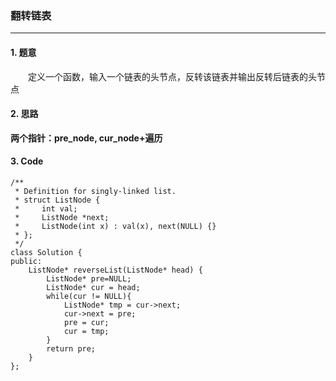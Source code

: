 ### 翻转链表

---

#### 1. 题意

&emsp;&emsp;定义一个函数，输入一个链表的头节点，反转该链表并输出反转后链表的头节点

#### 2. 思路

**两个指针：pre_node, cur_node+遍历**

#### 3. Code

```
/**
 * Definition for singly-linked list.
 * struct ListNode {
 *     int val;
 *     ListNode *next;
 *     ListNode(int x) : val(x), next(NULL) {}
 * };
 */
class Solution {
public:
    ListNode* reverseList(ListNode* head) {
        ListNode* pre=NULL;
        ListNode* cur = head;
        while(cur != NULL){
            ListNode* tmp = cur->next;
            cur->next = pre;
            pre = cur;
            cur = tmp;
        }
        return pre;
    }
};
```